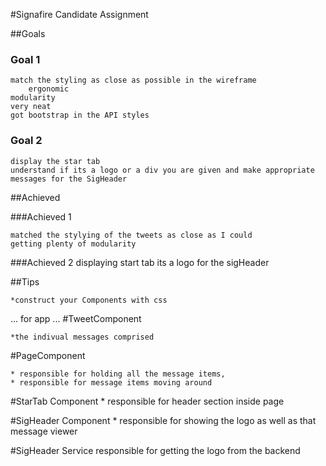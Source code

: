 #Signafire Candidate Assignment

##Goals

### Goal 1
    match the styling as close as possible in the wireframe
        ergonomic
    modularity
    very neat
    got bootstrap in the API styles
    
###  Goal 2
	display the star tab
	understand if its a logo or a div you are given and make appropriate messages for the SigHeader


##Achieved 

###Achieved 1
	
	matched the stylying of the tweets as close as I could
	getting plenty of modularity
 
###Achieved 2
	displaying start tab
	its a logo for the sigHeader



##Tips

    *construct your Components with css

...
for app
...
#TweetComponent
    
    *the indivual messages comprised

#PageComponent
    
    * responsible for holding all the message items,
    * responsible for message items moving around

#StarTab Component
	* responsible for header section inside page

#SigHeader Component
	* responsible for showing the logo as well as that message viewer

#SigHeader Service
	responsible for getting the logo from the backend	